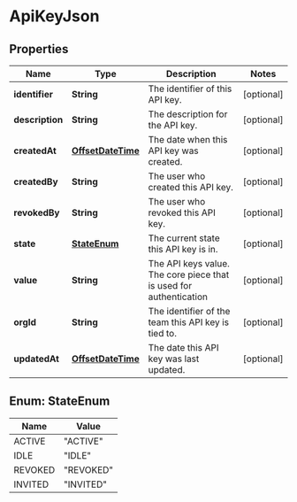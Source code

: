 
# ApiKeyJson

## Properties
Name | Type | Description | Notes
------------ | ------------- | ------------- | -------------
**identifier** | **String** | The identifier of this API key. |  [optional]
**description** | **String** | The description for the API key. |  [optional]
**createdAt** | [**OffsetDateTime**](OffsetDateTime.md) | The date when this API key was created. |  [optional]
**createdBy** | **String** | The user who created this API key. |  [optional]
**revokedBy** | **String** | The user who revoked this API key. |  [optional]
**state** | [**StateEnum**](#StateEnum) | The current state this API key is in. |  [optional]
**value** | **String** | The API keys value. The core piece that is used for authentication |  [optional]
**orgId** | **String** | The identifier of the team this API key is tied to. |  [optional]
**updatedAt** | [**OffsetDateTime**](OffsetDateTime.md) | The date this API key was last updated. |  [optional]


<a name="StateEnum"></a>
## Enum: StateEnum
Name | Value
---- | -----
ACTIVE | &quot;ACTIVE&quot;
IDLE | &quot;IDLE&quot;
REVOKED | &quot;REVOKED&quot;
INVITED | &quot;INVITED&quot;




